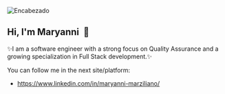 
![Encabezado](https://github.com/user-attachments/assets/51ce564c-56a3-4703-914d-2b1c194c9265)

## Hi, I'm Maryanni  👋

✨I am a software engineer with a strong focus on Quality Assurance and a growing specialization in Full Stack development.✨

You can follow me in the next site/platform:
- https://www.linkedin.com/in/maryanni-marziliano/

